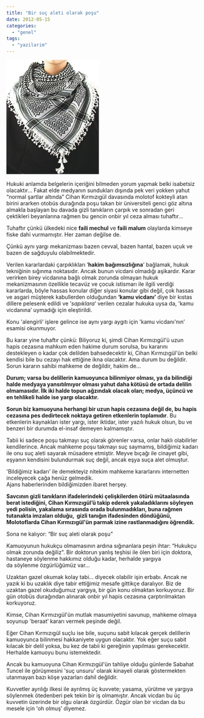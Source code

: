 ```yaml
---
title: "Bir suç aleti olarak poşu"
date: 2012-05-15
categories: 
  - "genel"
tags: 
  - "yazilarim"
---
```


[![](/images/8f068-fft5_mf23034.jpeg)](https://suatatan.wordpress.com/wp-content/uploads/2012/05/8f068-fft5_mf23034.jpeg)

Hukuki anlamda belgelerin içeriğini bilmeden yorum yapmak belki isabetsiz olacaktır… Fakat elde medyanın sundukları dışında pek veri yokken yahut “normal şartlar altında” Cihan Kırmızıgül davasında molotof kokteyli atan birini ararken otobüs durağında poşu takan bir üniversiteli genci göz altına almakla başlayan bu davada gizli tanıkların çarpık ve sonradan geri çektikleri beyanlarına rağmen bu gencin onbir yıl ceza alması tuhaftır…

  

Tuhaftır çünkü ülkedeki nice **faili mechul** ve **faili malum** olaylarda kimseye fiske dahi vurmamıştır. Her zaman değilse de.

  

Çünkü aynı yargı mekanizması bazen cevval, bazen hantal, bazen uçuk ve bazen de sağduyulu olabilmektedir.

  

Verilen kararlardaki çarpıklıkları ’**hakim bağımsızlığına**’ bağlamak, hukuk tekniğinin sığınma noktasıdır. Ancak bunun vicdani olmadığı aşikardır. Karar verirken birey vicdanına bağlı olmak zorunda olmayan hukuk mekanizmasının özellikle tecavüz ve çocuk istismarı ile ilgili verdiği kararlarda, böyle hassas konular diğer siyasi konular gibi değil, çok hassas ve asgari müşterek kabullerden olduğundan **‘kamu vicdanı’** diye bir kıstas dillere pelesenk edildi ve ’_sapıklara_’ verilen cezalar hukuka uysa da, 'kamu vicdanına’ uymadığı için eleştirildi.

  

Konu 'alengirli’ işlere gelince ise aynı yargı aygıtı için 'kamu vicdanı'nın’ esamisi okunmuyor.

  

Bu karar yine tuhaftır çünkü: Biliyoruz ki, şimdi Cihan Kırmızıgül'ü uzun hapis cezasına mahkum eden hakime durum sorulsa, bu kararını destekleyen o kadar çok delilden bahsedecektir ki, Cihan Kırmızıgül'ün belki kendisi bile bu cezayı hak ettiğine ikna olacaktır. Ama durum bu değildir. Sorun kararın sahibi mahkeme de değildir, hakim de…  
  

**Durum; varsa bu delillerin kamuoyunca bilinmiyor olması, ya da bilindiği halde medyaya yansıtılmıyor olması yahut daha kötüsü de ortada delilin olmamasıdır. İlk iki halde topun ağzındak olacak olan; medya, üçüncü ve en tehlikeli halde ise yargı olacaktır.**

  

**Sorun biz kamuoyuna herhangi bir uzun hapis cezasına değil de, bu hapis cezasına pes dedirtecek noktaya getiren etkenlerin toplamıdır**. Bu etkenlerin kaynakları ister yargı, ister iktidar, ister yazılı hukuk olsun, bu ve benzeri bir durumda el-insaf demeyen kalmamıştır.

  

Tabii ki sadece poşu takmayı suç olarak görenler varsa, onlar haklı olabilirler kendilerince. Ancak mahkeme poşu takmayı suç saymamış, bildiğimiz kadarı ile onu suç aleti sayarak müsadere etmiştir. Meyve bıçağı ile cinayet gibi, eşyanın kendisini bulundurmak suç değil, ancak eşya suça alet olmuştur.

  

'Bildiğimiz kadarı’ ile demekteyiz nitekim mahkeme kararlarını internetten inceleyecek çağa henüz gelmedik.  
Ajans haberlerinden bildiğimizden ibaret herşey.  
  
**Savcının gizli tanıkların ifadelerindeki çelişkilerden ötürü mütaalasında berat istediğini, Cihan Kırmızıgül’ü takip ederek yakaladıklarını söyleyen yedi polisin, yakalama sırasında orada bulunmadıkları, buna rağmen tutanakta imzaları olduğu,  gizli tanığın ifadesinden döndüğünü, Molotoflarda Cihan Kırmızıgül'ün parmak izine rastlanmadığını öğrendik.**  
  
Sona ne kalıyor: “Bir suç aleti olarak poşu”

  

Kamuoyunun hukukçu olmamasının ardına sığınanlara peşin ihtar: “Hukukçu olmak zorunda değiliz”. Bir doktorun yanlış teşhisi ile ölen biri için doktora, hastaneye söylenme hakkımız olduğu kadar, herhalde yargıya da söylenme özgürlüğümüz var…

  

Uzaktan gazel okumak kolay tabi… diyecek olabilir işin erbabı. Ancak ne yazık ki bu uzaklık diye tabir ettiğimiz mesafe gittikçe daralıyor. Biz de uzaktan gazel okuduğumuz yargıya, bir gün konu olmaktan korkuyoruz. Bir gün otobüs durağından alınarak onbir yıl hapis cezasına çarptırılmaktan korkuyoruz.

  

Kimse, Cihan Kırmızıgül'ün mutlak masumiyetini savunup, mahkeme olmaya soyunup 'beraat’ kararı vermek peşinde değil.

  

Eğer Cihan Kırmızıgül suçlu ise bile, suçunu sabit kılacak gerçek delillerin kamuoyunca bilinmesi hakkaniyete uygun olacaktır. Yok eğer suçu sabit kılacak bir delil yoksa, bu kez de tabii ki gereğinin yapılması gerekecektir. Herhalde kamuoyu bunu istemektedir.  
  
Ancak bu kamuoyuna Cihan Kırmızıgül'ün tahliye olduğu günlerde Sabahat Tuncel ile görüşmesini 'suç unsuru’ olarak kinayeli olarak göstermekten utanmayan bazı köşe yazarları dahil değildir.

  

Kuvvetler ayrılığı ilkesi ile ayrılmış üç kuvvete; yasama, yürütme ve yargıya söylenmek ötedenberi pek tekin bir iş olmamıştır. Ancak vicdan bu üç kuvvetin üzerinde bir olgu olarak özgürdür. Özgür olan bir vicdan da bu mesele için 'oh olmuş’ diyemez.
